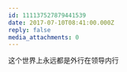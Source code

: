 ```yaml
---
id: 111137527879441539
date: 2017-07-10T08:41:00.000Z
reply: false
media_attachments: 0
---
```


这个世界上永远都是外行在领导内行 ​​​​

